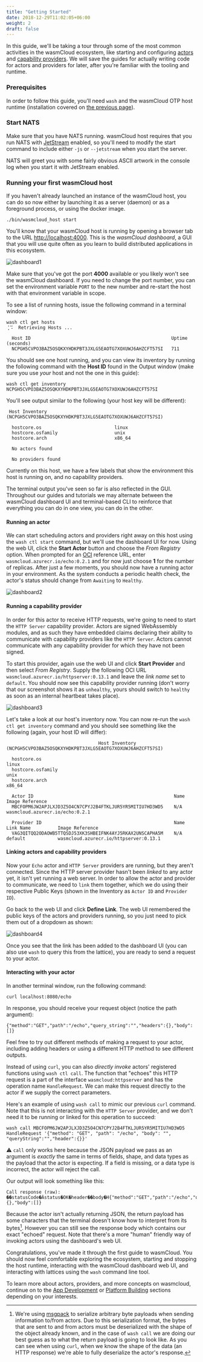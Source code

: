 ```yaml
---
title: "Getting Started"
date: 2018-12-29T11:02:05+06:00
weight: 2
draft: false
---
```


In this guide, we'll be taking a tour through some of the most common activities in the wasmCloud ecosystem, like starting and configuring [actors](../../reference/host-runtime/actors/) and [capability providers](../../reference/host-runtime/capabilities/). We will save the guides for actually writing code for actors and providers for later, after you're familiar with the tooling and runtime.

### Prerequisites
In order to follow this guide, you'll need `wash` and the wasmCloud OTP host runtime (installation covered on [the previous page](../installation)).

### Start NATS
Make sure that you have NATS running. wasmCloud host requires that you run NATS with [JetStream](https://docs.nats.io/jetstream/jetstream) enabled, so you'll need to modify the start command to include either `-js` or `--jetstream` when you start the server.

NATS will greet you with some fairly obvious ASCII artwork in the console log when you start it with JetStream enabled.

### Running your first wasmCloud host
If you haven't already launched an instance of the wasmCloud host, you can do so now either by launching it as a server (daemon) or as a foreground process, or using the docker image.

```shell
./bin/wasmcloud_host start
```

You'll know that your wasmCloud host is running by opening a browser tab to the URL [http://localhost:4000](http://localhost:4000). This is the _wasmCloud dashboard_, a GUI that you will use quite often as you learn to build distributed applications in this ecosystem.

![dashboard1](./washboard1.png)

Make sure that you've got the port **4000** available or you likely won't see the wasmCloud dashboard. If you need to change the port number, you can set the environment variable `PORT` to the new number and re-start the host with that environment variable in scope.

To see a list of running hosts, issue the following command in a terminal window:
```shell
wash ctl get hosts
⢈⠩  Retrieving Hosts ...

  Host ID                                                    Uptime (seconds)  
  NCPGH5CVPO3BAZ5OSQKXYHDKPBT3JXLG5EAOTG7XOXUWJ6AHZCFT57SI   711    
```

You should see one host running, and you can view its inventory by running the following command with the **Host ID** found in the Output window (make sure you use _your_ host and not the one in this guide):

```shell
wash ctl get inventory NCPGH5CVPO3BAZ5OSQKXYHDKPBT3JXLG5EAOTG7XOXUWJ6AHZCFT57SI
```
You'll see output similar to the following (your host key will be different):

```shell
 Host Inventory (NCPGH5CVPO3BAZ5OSQKXYHDKPBT3JXLG5EAOTG7XOXUWJ6AHZCFT57SI)  
                                                                              
  hostcore.os                           linux                                 
  hostcore.osfamily                     unix                                  
  hostcore.arch                         x86_64                                
                                                                              
  No actors found                                                             
                                                                              
  No providers found  
```

Currently on this host, we have a few labels that show the environment this host is running on, and no capability providers.

The terminal output you've seen so far is also reflected in the GUI. Throughout our guides and tutorials we may alternate between the wasmCloud dashboard UI and terminal-based CLI to reinforce that everything you can do in one view, you can do in the other.

#### Running an actor
We can start scheduling actors and providers right away on this host using the `wash ctl start` command, but we'll use the dashboard UI for now. Using the web UI, click the **Start Actor** button and choose the _From Registry_ option. When prompted for an [OCI](https://opencontainers.org/posts/announcements/2021-05-04-oci-dist-spec-v1/) reference URL, enter `wasmcloud.azurecr.io/echo:0.2.1` and for now just choose **1** for the number of replicas. After just a few moments, you should now have a running actor in your environment. As the system conducts a periodic health check, the actor's status should change from `Awaiting` to `Healthy`.

![dashboard2](./washboard2.png)

#### Running a capability provider
In order for this actor to receive HTTP requests, we're going to need to start the `HTTP Server` capability provider. Actors are signed WebAssembly modules, and as such they have embedded claims declaring their ability to communicate with capability providers like the `HTTP Server`. Actors cannot communicate with any capability provider for which they have not been signed.

To start this provider, again use the web UI and click **Start Provider** and then select _From Registry_. Supply the following OCI URL `wasmcloud.azurecr.io/httpserver:0.13.1` and leave the _link name_ set to `default`. You should now see this capability provider running (don't worry that our screenshot shows it as `unhealthy`, yours should switch to `healthy` as soon as an internal heartbeat takes place).

![dashboard3](./washboard3.png)

Let's take a look at our host's inventory now. You can now re-run the `wash ctl get inventory` command and you should see something like the following (again, your host ID will differ):

```shell
                                  Host Inventory (NCPGH5CVPO3BAZ5OSQKXYHDKPBT3JXLG5EAOTG7XOXUWJ6AHZCFT57SI)                                 
                                                                                                                                            
  hostcore.os                                                                    linux                                                      
  hostcore.osfamily                                                              unix                                                       
  hostcore.arch                                                                  x86_64                                                     
                                                                                                                                            
  Actor ID                                                    Name               Image Reference                                            
  MBCFOPM6JW2APJLXJD3Z5O4CN7CPYJ2B4FTKLJUR5YR5MITIU7HD3WD5    N/A                wasmcloud.azurecr.io/echo:0.2.1                            
                                                                                                                                            
  Provider ID                                                 Name               Link Name          Image Reference                         
  VAG3QITQQ2ODAOWB5TTQSDJ53XK3SHBEIFNK4AYJ5RKAX2UNSCAPHA5M    N/A                default            wasmcloud.azurecr.io/httpserver:0.13.1
```

#### Linking actors and capability providers
Now your `Echo` actor and `HTTP Server` providers are running, but they aren't connected. Since the HTTP server provider hasn't been _linked_ to any actor yet, it isn't yet running a web server. In order to allow the actor and provider to communicate, we need to `link` them together, which we do using their respective Public Keys (shown in the Inventory as `Actor ID` and `Provider ID`).

Go back to the web UI and click **Define Link**. The web UI remembered the public keys of the actors and providers running, so you just need to pick them out of a dropdown as shown:

![dashboard4](./washboard4.png)

Once you see that the link has been added to the dashboard UI (you can also use `wash` to query this from the lattice), you are ready to send a request to your actor.

#### Interacting with your actor
In another terminal window, run the following command:
```shell
curl localhost:8080/echo
```
In response, you should receive your request object (notice the path argument):

```shell
{"method":"GET","path":"/echo","query_string":"","headers":{},"body":[]}
```

Feel free to try out different methods of making a request to your actor, including adding headers or using a different HTTP method to see different outputs.

Instead of using `curl`, you can also _directly invoke_ actors' registered functions using `wash ctl call`. The function that "echoes" this HTTP request is a part of the interface `wasmcloud:httpserver` and has the operation name `HandleRequest`. We can make this request directly to the actor if we supply the correct parameters.

Here's an example of using `wash call` to mimic our previous `curl` command. Note that this is not interacting with the `HTTP Server` provider, and we don't need it to be running or linked for this operation to succeed:

```shell
wash call MBCFOPM6JW2APJLXJD3Z5O4CN7CPYJ2B4FTKLJUR5YR5MITIU7HD3WD5 HandleRequest '{"method": "GET", "path": "/echo", "body": "", "queryString":"","header":{}}'
```
⚠️ `call` only works here because the JSON payload we pass as an argument is _exactly_ the same in terms of fields, shape, and data types as the payload that the actor is expecting. If a field is missing, or a data type is incorrect, the actor will reject the call.

Our output will look something like this:

```shell
Call response (raw): ��statusCode�Ȧstatus�OK�header��body�H{"method":"GET","path":"/echo","query_string":"","headers":{},"body":[]}
```

Because the actor isn't actually returning JSON, the return payload has some characters that the terminal doesn't know how to interpret from its bytes[^1]. However you can still see the response body which contains our exact "echoed" request. Note that there's a more "human" friendly way of invoking actors using the dashboard's web UI.

Congratulations, you've made it through the first guide to wasmCloud. You should now feel comfortable exploring the ecosystem, starting and stopping the host runtime, interacting with the wasmCloud dashboard web UI, and interacting with lattices using the `wash` command line tool.

To learn more about actors, providers, and more concepts on wasmcloud, continue on to the [App Development](../../app-dev) or [Platform Building](../../platform-builder) sections depending on your interests.

[^1]: We're using [msgpack](https://msgpack.org/) to serialize arbitrary byte payloads when sending information to/from actors. Due to this serialization format, the bytes that are sent to and from actors must be deserialized with the shape of the object already known, and in the case of `wash call` we are doing our best guess as to what the return payload is going to look like. As you can see when using `curl`, when we know the shape of the data (an HTTP response) we're able to fully deserialize the actor's response.